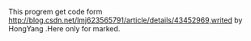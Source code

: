 This progrem get code form http://blog.csdn.net/lmj623565791/article/details/43452969,writed by HongYang .Here only for marked.

